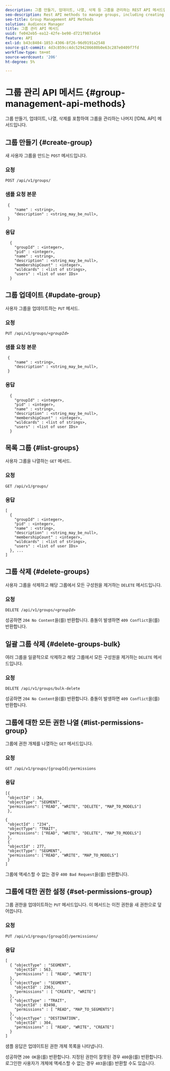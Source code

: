 ```yaml
---
description: 그룹 만들기, 업데이트, 나열, 삭제 등 그룹을 관리하는 REST API 메서드입니다.
seo-description: Rest API methods to manage groups, including creating, updating, listing, deleting groups.
seo-title: Group Management API Methods
solution: Audience Manager
title: 그룹 관리 API 메서드
uuid: fe042eb5-ea12-42fe-be98-d721f987a914
feature: API
exl-id: b43c8404-1853-4306-8f26-96d9191a2548
source-git-commit: 4d3c859cc4dc5294286680b0e63c287e0409f7fd
workflow-type: tm+mt
source-wordcount: '206'
ht-degree: 5%

---
```


# 그룹 관리 API 메서드 {#group-management-api-methods}

그룹 만들기, 업데이트, 나열, 삭제를 포함하여 그룹을 관리하는 나머지 [!DNL API] 메서드입니다.

<!-- c_rest_api_user_man_group.xml -->

## 그룹 만들기 {#create-group}

새 사용자 그룹을 만드는 `POST` 메서드입니다.

<!-- r_rest_api_group_create.xml -->

### 요청

`POST /api/v1/groups/`

### 샘플 요청 본문

```
 {
    "name" : <string>,
    "description" : <string_may_be_null>,
 }
```

### 응답

```
  {
    "groupId" : <integer>,
    "pid" : <integer>,
    "name" : <string>,
    "description" : <string_may_be_null>,
    "membershipCount" : <integer>,
    "wildcards" : <list of strings>,
    "users" : <list of user IDs>
  }
```

## 그룹 업데이트 {#update-group}

사용자 그룹을 업데이트하는 `PUT` 메서드.

<!--
r_rest_api_group_update.xml
-->

### 요청

`PUT /api/v1/groups/`*`<groupId>`*

### 샘플 요청 본문

```
 {
    "name" : <string>,
    "description" : <string_may_be_null>,
 }
```

### 응답

```
  {
    "groupId" : <integer>,
    "pid" : <integer>,
    "name" : <string>,
    "description" : <string_may_be_null>,
    "membershipCount" : <integer>,
    "wildcards" : <list of strings>,
    "users" : <list of user IDs>
  }
```

## 목록 그룹 {#list-groups}

사용자 그룹을 나열하는 `GET` 메서드.

<!--
r_rest_api_group_list.xml
-->

### 요청

`GET /api/v1/groups/`

### 응답

```
[
  { 
    "groupId" : <integer>,
    "pid" : <integer>,
    "name" : <string>,
    "description" : <string_may_be_null>,
    "membershipCount" : <integer>,
    "wildcards" : <list of strings>,
    "users" : <list of user IDs>
  }, ...
]
```

## 그룹 삭제 {#delete-groups}

사용자 그룹을 삭제하고 해당 그룹에서 모든 구성원을 제거하는 `DELETE` 메서드입니다.

<!-- r_rest_api_group_delete.xml -->

### 요청

`DELETE /api/v1/groups/`*`<groupId>`*

성공하면 `204 No Content`을(를) 반환합니다. 충돌이 발생하면 `409 Conflict`을(를) 반환합니다.

## 일괄 그룹 삭제 {#delete-groups-bulk}

여러 그룹을 일괄적으로 삭제하고 해당 그룹에서 모든 구성원을 제거하는 `DELETE` 메서드입니다.

<!-- r_rest_api_group_delete_bulk.xml -->

### 요청

`DELETE /api/v1/groups/bulk-delete`

성공하면 `204 No Content`을(를) 반환합니다. 충돌이 발생하면 `409 Conflict`을(를) 반환합니다.

## 그룹에 대한 모든 권한 나열 {#list-permissions-group}

그룹에 권한 개체를 나열하는 `GET` 메서드입니다.

<!-- r_rest_api_perm_list_group.xml -->

### 요청

`GET /api/v1/groups/{groupId}/permissions`

### 응답

```
[{
 "objectId" : 34,
 "objectType": "SEGMENT",
 "permissions": ["READ", "WRITE", "DELETE", "MAP_TO_MODELS"]
 },

{
 "objectId" : "234",
 "objectType": "TRAIT",
 "permissions": ["READ", "WRITE", "DELETE", "MAP_TO_MODELS"]
 },
 {
 "objectId" : 277,
 "objectType": "SEGMENT",
 "permissions": ["READ", "WRITE", "MAP_TO_MODELS"]
 }
]
```

그룹에 액세스할 수 없는 경우 `400 Bad Request`을(를) 반환합니다.

## 그룹에 대한 권한 설정 {#set-permissions-group}

그룹 권한을 업데이트하는 `PUT` 메서드입니다. 이 메서드는 이전 권한을 새 권한으로 덮어씁니다.

<!-- r_rest_api_perm_set.xml -->

### 요청

`PUT /api/v1/groups/{groupId}/permissions/`

### 응답

```
[ 
  { "objectType" : "SEGMENT",
    "objectId" : 563,
    "permissions" : [ "READ", "WRITE"]
  },
  { "objectType" : "SEGMENT",
    "objectId" : 2363,
    "permissions" : [ "CREATE", "WRITE"]
  },
  { "objectType" : "TRAIT",
    "objectId" : 83498,
    "permissions" : [ "READ", "MAP_TO_SEGMENTS"]
  },
  { "objectType" : "DESTINATION",
    "objectId" : 304,
    "permissions" : [ "READ", "WRITE", "CREATE"]
  }
]
```

샘플 응답은 업데이트된 권한 개체 목록을 나타냅니다.

성공하면 `200 OK`을(를) 반환합니다. 지정된 권한이 잘못된 경우 `400`을(를) 반환합니다. 로그인한 사용자가 개체에 액세스할 수 없는 경우 `403`을(를) 반환할 수도 있습니다.
